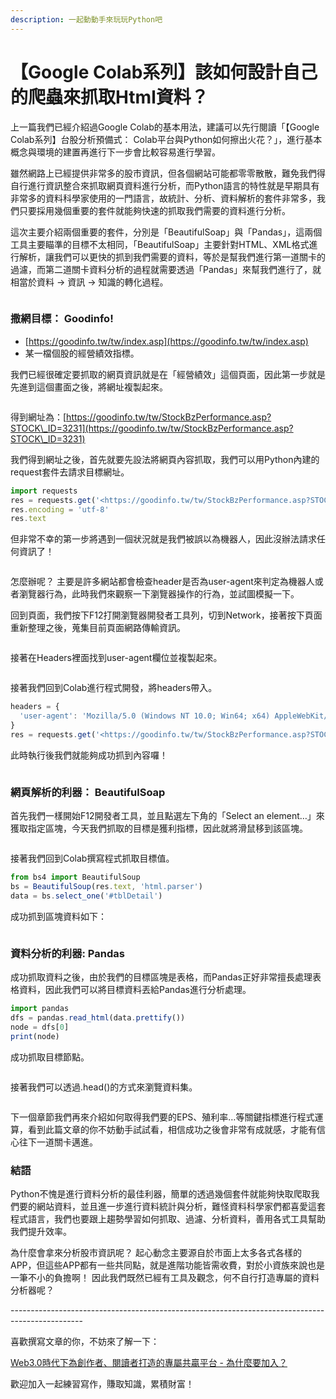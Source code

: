 ```yaml
---
description: 一起動動手來玩玩Python吧
---
```


# 【Google Colab系列】該如何設計自己的爬蟲來抓取Html資料？

上一篇我們已經介紹過Google Colab的基本用法，建議可以先行閱讀「【Google Colab系列】台股分析預備式： Colab平台與Python如何擦出火花？」，進行基本概念與環境的建置再進行下一步會比較容易進行學習。

雖然網路上已經提供非常多的股市資訊，但各個網站可能都零零散散，難免我們得自行進行資訊整合來抓取網頁資料進行分析，而Python語言的特性就是早期具有非常多的資料科學家使用的一門語言，故統計、分析、資料解析的套件非常多，我們只要採用幾個重要的套件就能夠快速的抓取我們需要的資料進行分析。

這次主要介紹兩個重要的套件，分別是「BeautifulSoap」與「Pandas」，這兩個工具主要瞄準的目標不太相同，「BeautifulSoap」主要針對HTML、XML格式進行解析，讓我們可以更快的抓到我們需要的資料，等於是幫我們進行第一道關卡的過濾，而第二道關卡資料分析的過程就需要透過「Pandas」來幫我們進行了，就相當於資料 → 資訊 → 知識的轉化過程。

<figure><img src="../.gitbook/assets/spider.drawio.png" alt=""><figcaption></figcaption></figure>

### 撒網目標： Goodinfo!

* [https://goodinfo.tw/tw/index.asp](https://goodinfo.tw/tw/index.asp)
* 某一檔個股的經營績效指標。

我們已經很確定要抓取的網頁資訊就是在「經營績效」這個頁面，因此第一步就是先進到這個畫面之後，將網址複製起來。

<figure><img src="../.gitbook/assets/蒐集_經營績效.png" alt=""><figcaption></figcaption></figure>

得到網址為：[https://goodinfo.tw/tw/StockBzPerformance.asp?STOCK\_ID=3231](https://goodinfo.tw/tw/StockBzPerformance.asp?STOCK\_ID=3231)

我們得到網址之後，首先就要先設法將網頁內容抓取，我們可以用Python內建的request套件去請求目標網址。

```jsx
import requests
res = requests.get('<https://goodinfo.tw/tw/StockBzPerformance.asp?STOCK_ID=3231>', headers = headers)
res.encoding = 'utf-8'
res.text
```

但非常不幸的第一步將遇到一個狀況就是我們被誤以為機器人，因此沒辦法請求任何資訊了！

<figure><img src="../.gitbook/assets/被阻擋的請求.png" alt=""><figcaption></figcaption></figure>

怎麼辦呢？ 主要是許多網站都會檢查header是否為user-agent來判定為機器人或者瀏覽器行為，此時我們來觀察一下瀏覽器操作的行為，並試圖模擬一下。

回到頁面，我們按下F12打開瀏覽器開發者工具列，切到Network，接著按下頁面重新整理之後，蒐集目前頁面網路傳輸資訊。

<figure><img src="../.gitbook/assets/觀察瀏覽器行為.png" alt=""><figcaption></figcaption></figure>

接著在Headers裡面找到user-agent欄位並複製起來。

<figure><img src="../.gitbook/assets/找到user_agent.png" alt=""><figcaption></figcaption></figure>

接著我們回到Colab進行程式開發，將headers帶入。

```jsx
headers = {
  'user-agent': 'Mozilla/5.0 (Windows NT 10.0; Win64; x64) AppleWebKit/537.36 (KHTML, like Gecko) Chrome/107.0.0.0 Safari/537.36'
}
res = requests.get('<https://goodinfo.tw/tw/StockBzPerformance.asp?STOCK_ID=3231>', headers = headers)
```

此時執行後我們就能夠成功抓到內容囉！

<figure><img src="../.gitbook/assets/成功抓到資訊.png" alt=""><figcaption></figcaption></figure>

### 網頁解析的利器： BeautifulSoap

首先我們一樣開始F12開發者工具，並且點選左下角的「Select an element…」來獲取指定區塊，今天我們抓取的目標是獲利指標，因此就將滑鼠移到該區塊。

<figure><img src="../.gitbook/assets/鎖定目標.png" alt=""><figcaption></figcaption></figure>

接著我們回到Colab撰寫程式抓取目標值。

```jsx
from bs4 import BeautifulSoup
bs = BeautifulSoup(res.text, 'html.parser')
data = bs.select_one('#tblDetail')
```

成功抓到區塊資料如下：

<figure><img src="../.gitbook/assets/成功抓取目標.png" alt=""><figcaption></figcaption></figure>

### 資料分析的利器: Pandas

成功抓取資料之後，由於我們的目標區塊是表格，而Pandas正好非常擅長處理表格資料，因此我們可以將目標資料丟給Pandas進行分析處理。

```jsx
import pandas
dfs = pandas.read_html(data.prettify())
node = dfs[0]
print(node)
```

成功抓取目標節點。

<figure><img src="../.gitbook/assets/成功抓取目標資訊.png" alt=""><figcaption></figcaption></figure>

接著我們可以透過.head()的方式來瀏覽資料集。

<figure><img src="../.gitbook/assets/瀏覽資料集 (1).png" alt=""><figcaption></figcaption></figure>

下一個章節我們再來介紹如何取得我們要的EPS、殖利率…等關鍵指標進行程式運算，看到此篇文章的你不妨動手試試看，相信成功之後會非常有成就感，才能有信心往下一道關卡邁進。

### 結語

Python不愧是進行資料分析的最佳利器，簡單的透過幾個套件就能夠快取爬取我們要的網站資料，並且進一步進行資料統計與分析，難怪資料科學家們都喜愛這套程式語言，我們也要跟上趨勢學習如何抓取、過濾、分析資料，善用各式工具幫助我們提升效率。

為什麼會拿來分析股市資訊呢？ 起心動念主要源自於市面上太多各式各樣的APP，但這些APP都有一些共同點，就是進階功能皆需收費，對於小資族來說也是一筆不小的負擔啊！ 因此我們既然已經有工具及觀念，何不自行打造專屬的資料分析器呢？

\------------------------------------------------------------------------------------------------

喜歡撰寫文章的你，不妨來了解一下：

[Web3.0時代下為創作者、閱讀者打造的專屬共贏平台 - 為什麼要加入？](https://www.potatomedia.co/s/2PmFxsq)&#x20;

歡迎加入一起練習寫作，賺取知識，累積財富！
